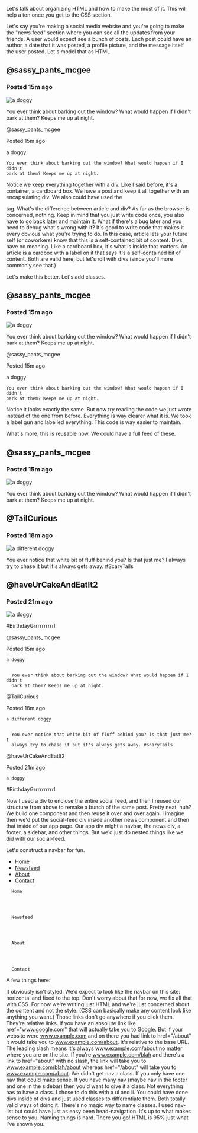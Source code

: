 Let's talk about organizing HTML and how to make the most of it. This will help a ton once you get to the CSS section.

Let's say you're making a social media website and you're going to make the "news feed" section where you can see all the updates from your friends. A user would expect see a bunch of posts. Each post could have an author, a date that it was posted, a profile picture, and the message itself the user posted. Let's model that as HTML

<div>
  <h2>@sassy_pants_mcgee</h2>
  <h3>Posted 15m ago</h3>
  <img src="http://pets-images.dev-apis.com/pets/dog25.jpg" alt="a doggy" />
  <p>
    You ever think about barking out the window? What would happen if I didn't
    bark at them? Keeps me up at night.
  </p>
</div>

  
@sassy_pants_mcgee

  
Posted 15m ago

  a doggy
  

    You ever think about barking out the window? What would happen if I didn't
    bark at them? Keeps me up at night.
  


Notice we keep everything together with a div. Like I said before, it's a container, a cardboard box. We have a post and keep it all together with an encapsulating div. We also could have used the <article></article> tag. What's the difference between article and div? As far as the browser is concerned, nothing. Keep in mind that you just write code once, you also have to go back later and maintain it. What if there's a bug later and you need to debug what's wrong with it? It's good to write code that makes it every obvious what you're trying to do. In this case, article lets your future self (or coworkers) know that this is a self-contained bit of content. Divs have no meaning. Like a cardboard box, it's what is inside that matters. An article is a cardbox with a label on it that says it's a self-contained bit of content. Both are valid here, but let's roll with divs (since you'll more commonly see that.)

Let's make this better. Let's add classes.

<div class="social-post">
  <h2 class="user-name">@sassy_pants_mcgee</h2>
  <h3 class="posted-date">Posted 15m ago</h3>
  <img
       class="profile-picture"
       src="http://pets-images.dev-apis.com/pets/dog25.jpg"
       alt="a doggy"
       />
  <p class="social-post-text">
    You ever think about barking out the window? What would happen if I didn't
    bark at them? Keeps me up at night.
  </p>
</div>

  
@sassy_pants_mcgee

  
Posted 15m ago

  a doggy
  

    You ever think about barking out the window? What would happen if I didn't
    bark at them? Keeps me up at night.
  


Notice it looks exactly the same. But now try reading the code we just wrote instead of the one from before. Everything is way clearer what it is. We took a label gun and labelled everything. This code is way easier to maintain.

What's more, this is reusable now. We could have a full feed of these.

<div class="social-feed">
  <div class="social-post">
    <h2 class="user-name">@sassy_pants_mcgee</h2>
    <h3 class="posted-date">Posted 15m ago</h3>
    <img
         class="profile-picture"
         src="http://pets-images.dev-apis.com/pets/dog25.jpg"
         alt="a doggy"
         />
    <p class="social-post-text">
      You ever think about barking out the window? What would happen if I didn't
      bark at them? Keeps me up at night.
    </p>
  </div>
  <div class="social-post">
    <h2 class="user-name">@TailCurious</h2>
    <h3 class="posted-date">Posted 18m ago</h3>
    <img
         class="profile-picture"
         src="http://pets-images.dev-apis.com/pets/dog26.jpg"
         alt="a different doggy"
         />
    <p class="social-post-text">
      You ever notice that white bit of fluff behind you? Is that just me? I
      always try to chase it but it's always gets away. #ScaryTails
    </p>
  </div>
  <div class="social-post">
    <h2 class="user-name">@haveUrCakeAndEatIt2</h2>
    <h3 class="posted-date">Posted 21m ago</h3>
    <img
         class="profile-picture"
         src="http://pets-images.dev-apis.com/pets/dog27.jpg"
         alt="a doggy"
         />
    <p class="social-post-text">#BirthdayGrrrrrrrrrrl</p>
  </div>
</div>

  

    
@sassy_pants_mcgee

    
Posted 15m ago

    a doggy
    

      You ever think about barking out the window? What would happen if I didn't
      bark at them? Keeps me up at night.
    


  

  

    
@TailCurious

    
Posted 18m ago

    a different doggy
    

      You ever notice that white bit of fluff behind you? Is that just me? I
      always try to chase it but it's always gets away. #ScaryTails
    


  

  

    
@haveUrCakeAndEatIt2

    
Posted 21m ago

    a doggy
    
#BirthdayGrrrrrrrrrrl


  

Now I used a div to enclose the entire social feed, and then I reused our structure from above to remake a bunch of the same post. Pretty neat, huh? We build one component and then reuse it over and over again. I imagine then we'd put the social-feed div inside another news component and then that inside of our app page. Our app div might a navbar, the news div, a footer, a sidebar, and other things. But we'd just do nested things like we did with our social-feed.

Let's construct a navbar for fun.

<nav>
  <ul class="nav-list">
    <li class="nav-list-item">
      <a class="nav-link" href="/">Home</a>
    </li>
    <li class="nav-list-item">
      <a class="nav-link" href="/news">Newsfeed</a>
    </li>
    <li class="nav-list-item">
      <a class="nav-link" href="/about">About</a>
    </li>
    <li class="nav-list-item">
      <a class="nav-link" href="/contact">Contact</a>
    </li>
  </ul>
</nav>

  

    

      Home
    

    

      Newsfeed
    

    

      About
    

    

      Contact
    

  

A few things here:

It obviously isn't styled. We'd expect to look like the navbar on this site: horizontal and fixed to the top. Don't worry about that for now, we fix all that with CSS. For now we're writing just HTML and we're just concerned about the content and not the style. (CSS can basically make any content look like anything you want.)
Those links don't go anywhere if you click them. They're relative links. If you have an absolute link like href="www.google.com" that will actually take you to Google. But if your website were www.example.com and on there you had link to href="/about" it would take you to www.example.com/about. It's relative to the base URL. The leading slash means it's always www.example.com/about no matter where you are on the site. If you're www.example.com/blah and there's a link to href="about" with no slash, the link will take you to www.example.com/blah/about whereas href="/about" will take you to www.example.com/about.
We didn't get nav a class. If you only have one nav that could make sense. If you have many nav (maybe nav in the footer and one in the sidebar) then you'd want to give it a class. Not everything has to have a class.
I chose to do this with a ul and li. You could have done divs inside of divs and just used classes to differentiate them. Both totally valid ways of doing it.
There's no magic way to name classes. I used nav-list but could have just as easy been head-navigation. It's up to what makes sense to you. Naming things is hard.
There you go! HTML is 95% just what I've shown you.

